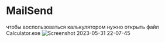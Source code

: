 # MailSend
чтобы воспользоваться калькулятором нужно открыть файл Calculator.exe
![Screenshot 2023-05-31 22-07-45](https://github.com/MegaPlayerXD/Calculator-Python-Exe/assets/130532332/532dd757-7735-4507-88c4-49c0a0bd4923)
